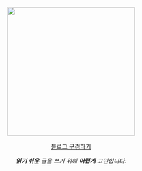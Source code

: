 <div align="center">

<img width="300px" src="https://github.com/user-attachments/assets/228b5490-bd98-404a-b943-21a6e0d43f67">

[블로그 구경하기](https://devrey.blog)

_**읽기 쉬운** 글을 쓰기 위해 **어렵게** 고민합니다._

</div>
